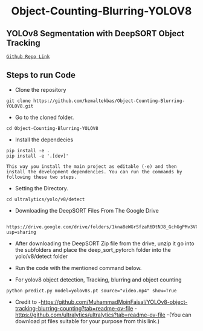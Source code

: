 <H1 align="center">
Object-Counting-Blurring-YOLOV8 </H1>

## YOLOv8 Segmentation with DeepSORT Object Tracking

[`Github Repo Link`](https://github.com/kemaltekbas/Object-Counting-Blurring-YOLOV8.git)

## Steps to run Code

- Clone the repository
```
git clone https://github.com/kemaltekbas/Object-Counting-Blurring-YOLOV8.git
```
- Go to the cloned folder.
```
cd Object-Counting-Blurring-YOLOV8
```
- Install the dependecies
```
pip install -e .
pip install -e '.[dev]'

This way you install the main project as editable (-e) and then install the development dependencies. You can run the commands by following these two steps.
```

- Setting the Directory.
```
cd ultralytics/yolo/v8/detect

```
- Downloading the DeepSORT Files From The Google Drive 
```

https://drive.google.com/drive/folders/1kna8eWGrSfzaR6DtNJ8_GchGgPMv3VC8?usp=sharing
```
- After downloading the DeepSORT Zip file from the drive, unzip it go into the subfolders and place the deep_sort_pytorch folder into the yolo/v8/detect folder

- Run the code with the mentioned command below.

- For yolov8 object detection, Tracking,  blurring and object counting
```
python predict.py model=yolov8s.pt source="video.mp4" show=True
```
- Credit to
-https://github.com/MuhammadMoinFaisal/YOLOv8-object-tracking-blurring-counting?tab=readme-ov-file
-https://github.com/ultralytics/ultralytics?tab=readme-ov-file
-(You can download pt files suitable for your purpose from this link.)

